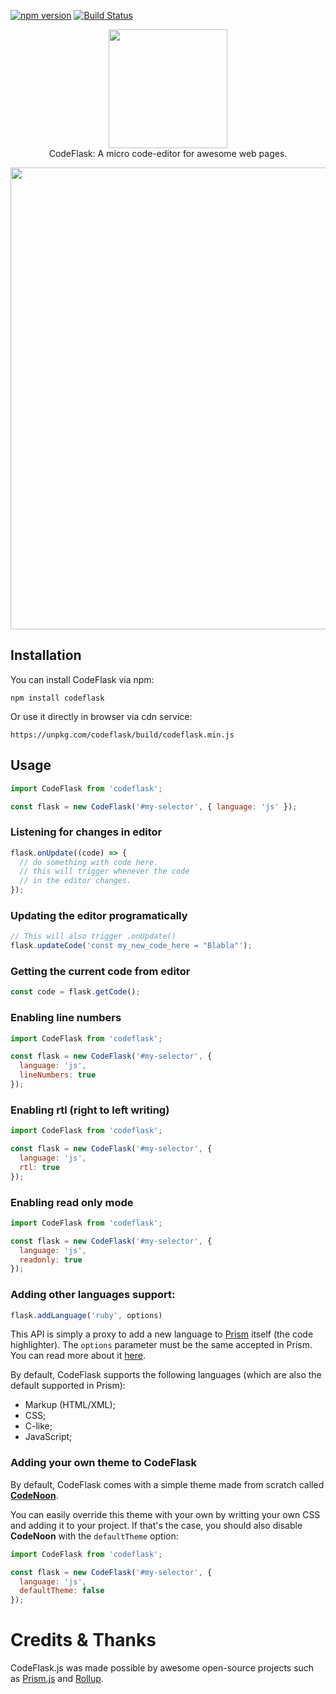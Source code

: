 [![npm version](https://badge.fury.io/js/codeflask.svg)](https://www.npmjs.com/package/codeflask)
[![Build Status](https://travis-ci.org/kotbrain/CodeFlask.svg?branch=master)](https://travis-ci.org/kotbrain/CodeFlask)

<p align="center">
  <img src="logo.png" width="190"><br>
    CodeFlask: A micro code-editor for awesome web pages.
</p>

<p align="center">
  <img src="code.png" width="739">
</p>

## Installation

You can install CodeFlask via npm:

```
npm install codeflask
```

Or use it directly in browser via cdn service:

```
https://unpkg.com/codeflask/build/codeflask.min.js
```

## Usage

```js
import CodeFlask from 'codeflask';

const flask = new CodeFlask('#my-selector', { language: 'js' });
```

### Listening for changes in editor

```js
flask.onUpdate((code) => {
  // do something with code here.
  // this will trigger whenever the code
  // in the editor changes.
});
```

### Updating the editor programatically

```js
// This will also trigger .onUpdate()
flask.updateCode('const my_new_code_here = "Blabla"');
```

### Getting the current code from editor

```js
const code = flask.getCode();
```

### Enabling line numbers

```js
import CodeFlask from 'codeflask';

const flask = new CodeFlask('#my-selector', {
  language: 'js',
  lineNumbers: true
});
```

### Enabling rtl (right to left writing)

```js
import CodeFlask from 'codeflask';

const flask = new CodeFlask('#my-selector', {
  language: 'js',
  rtl: true
});
```

### Enabling read only mode

```js
import CodeFlask from 'codeflask';

const flask = new CodeFlask('#my-selector', {
  language: 'js',
  readonly: true
});
```

### Adding other languages support:

```js
flask.addLanguage('ruby', options)
```

This API is simply a proxy to add a new language to [Prism](http://prismjs.com/) itself (the code highlighter). The `options` parameter must be the same accepted in Prism. You can read more about it [here](http://prismjs.com/extending.html#language-definitions).

By default, CodeFlask supports the following languages (which are also the default supported in Prism):

- Markup (HTML/XML);
- CSS;
- C-like;
- JavaScript;

### Adding your own theme to CodeFlask

By default, CodeFlask comes with a simple theme made from scratch called **[CodeNoon](https://github.com/kazzkiq/CodeFlask.js/blob/master/src/styles/theme-default.js)**.

You can easily override this theme with your own by writting your own CSS and adding it to your project. If that's the case, you should also disable **CodeNoon** with the `defaultTheme` option:

```js
import CodeFlask from 'codeflask';

const flask = new CodeFlask('#my-selector', {
  language: 'js',
  defaultTheme: false
});
```

# Credits & Thanks

CodeFlask.js was made possible by awesome open-source projects such as [Prism.js](https://github.com/PrismJS/prism) and [Rollup](https://github.com/rollup/rollup).
